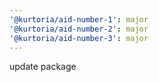```yaml
---
'@kurtoria/aid-number-1': major
'@kurtoria/aid-number-2': major
'@kurtoria/aid-number-3': major
---
```


update package
